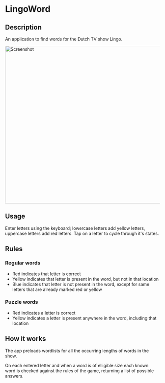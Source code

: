 # LingoWord

## Description
An application to find words for the Dutch TV show Lingo.

<img alt="Screenshot" src="https://user-images.githubusercontent.com/5128166/104509116-81e5e400-55e9-11eb-9e18-fb828fa927cb.png" width=512>

## Usage
Enter letters using the keyboard; lowercase letters add yellow letters, uppercase letters add red letters. Tap on a letter to cycle through it's states.

## Rules

### Regular words
* Red indicates that letter is correct
* Yellow indicates that letter is present in the word, but not in that location
* Blue indicates that letter is not present in the word, except for same letters that are already marked red or yellow

### Puzzle words
* Red indicates a letter is correct
* Yellow indicates a letter is present anywhere in the word, including that location

## How it works

The app preloads wordlists for all the occurring lengths of words in the show.

On each entered letter and when a word is of elligible size each known word is checked against the rules of the game, returning a list of possible answers. 
